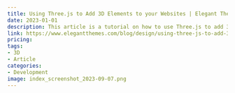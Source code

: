 ```yaml
---
title: Using Three.js to Add 3D Elements to your Websites | Elegant Themes Blog
date: 2023-01-01
description: This article is a tutorial on how to use Three.js to add 3D elements to your websites.
link: https://www.elegantthemes.com/blog/design/using-three-js-to-add-3d-elements-to-your-websites
pricing: 
tags: 
- 3D
- Article
categories: 
- Development 
image: index_screenshot_2023-09-07.png
---
```

